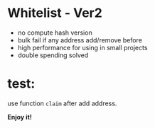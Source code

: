 # Whitelist - Ver2
- no compute hash version
- bulk fail if any address add/remove before
- high performance for using in small projects
- double spending solved

# test:
use function `claim` after add address.

**Enjoy it!**
